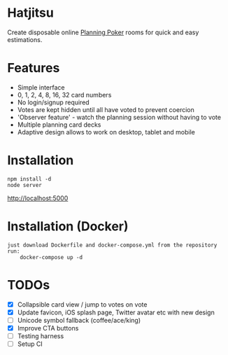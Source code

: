 Hatjitsu
========

Create disposable online [Planning Poker](http://en.wikipedia.org/wiki/Planning_poker) rooms for quick and easy estimations.

Features
========

* Simple interface
* 0, 1, 2, 4, 8, 16, 32 card numbers
* No login/signup required
* Votes are kept hidden until all have voted to prevent coercion
* 'Observer feature' - watch the planning session without having to vote
* Multiple planning card decks
* Adaptive design allows to work on desktop, tablet and mobile

Installation
============

    npm install -d
    node server

[http://localhost:5000](http://localhost:5000)

Installation (Docker)
=====================

    just download Dockerfile and docker-compose.yml from the repository
    run:
        docker-compose up -d

TODOs
=====

* [x] Collapsible card view / jump to votes on vote
* [x] Update favicon, iOS splash page, Twitter avatar etc with new design
* [ ] Unicode symbol fallback (coffee/ace/king)
* [x] Improve CTA buttons
* [ ] Testing harness
* [ ] Setup CI
